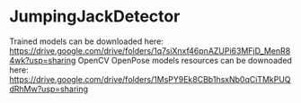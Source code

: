 # JumpingJackDetector

Trained models can be downloaded here: https://drive.google.com/drive/folders/1q7siXnxf46pnAZUPi63MFjD_MenR84wk?usp=sharing
OpenCV OpenPose models resources can be downoaded here: https://drive.google.com/drive/folders/1MsPY9Ek8CBb1hsxNb0qCiTMkPUQdRhMw?usp=sharing
